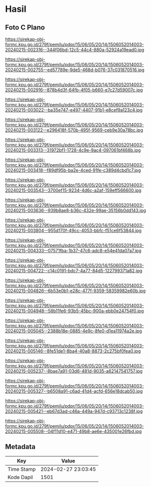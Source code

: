 # Hasil

## Foto C Plano

https://sirekap-obj-formc.kpu.go.id/279f/pemilu/pdpr/15/06/05/20/14/1506052014003-20240215-002316--344f06bd-12c5-44c4-880a-52924a19ead0.jpg

https://sirekap-obj-formc.kpu.go.id/279f/pemilu/pdpr/15/06/05/20/14/1506052014003-20240215-002755--ed57789e-9de5-468d-b076-37c031870516.jpg

https://sirekap-obj-formc.kpu.go.id/279f/pemilu/pdpr/15/06/05/20/14/1506052014003-20240215-002916--878b4d3f-64fb-4f05-b660-e7c27d59007c.jpg

https://sirekap-obj-formc.kpu.go.id/279f/pemilu/pdpr/15/06/05/20/14/1506052014003-20240215-003022--ba35e747-e497-4407-91b1-e8cef9a123c4.jpg

https://sirekap-obj-formc.kpu.go.id/279f/pemilu/pdpr/15/06/05/20/14/1506052014003-20240215-003122--e296418f-570b-495f-9569-ceb9e30a78bc.jpg

https://sirekap-obj-formc.kpu.go.id/279f/pemilu/pdpr/15/06/05/20/14/1506052014003-20240215-003313--31972bf1-1728-4c9e-9ac4-097061bf468b.jpg

https://sirekap-obj-formc.kpu.go.id/279f/pemilu/pdpr/15/06/05/20/14/1506052014003-20240215-003418--f89df95b-ba2e-4ced-91fe-c389d4cbd1c7.jpg

https://sirekap-obj-formc.kpu.go.id/279f/pemilu/pdpr/15/06/05/20/14/1506052014003-20240215-003543--3700ef15-9234-4d6c-a2af-159eff566600.jpg

https://sirekap-obj-formc.kpu.go.id/279f/pemilu/pdpr/15/06/05/20/14/1506052014003-20240215-003636--939b8ae8-b36c-432e-99ae-35156b0dd143.jpg

https://sirekap-obj-formc.kpu.go.id/279f/pemilu/pdpr/15/06/05/20/14/1506052014003-20240215-003804--955d170f-49cc-4053-bbfc-f51ce6f53844.jpg

https://sirekap-obj-formc.kpu.go.id/279f/pemilu/pdpr/15/06/05/20/14/1506052014003-20240215-004333--07571fba-1b37-47c6-adc8-e54e41da07a7.jpg

https://sirekap-obj-formc.kpu.go.id/279f/pemilu/pdpr/15/06/05/20/14/1506052014003-20240215-004722--c14c0191-bdc7-4a77-84d5-122799371a82.jpg

https://sirekap-obj-formc.kpu.go.id/279f/pemilu/pdpr/15/06/05/20/14/1506052014003-20240215-004826--6b53e0b1-e28c-477f-9359-58359982e60b.jpg

https://sirekap-obj-formc.kpu.go.id/279f/pemilu/pdpr/15/06/05/20/14/1506052014003-20240215-004948--58b11fe6-93b5-45bc-900a-ebb0e24754f0.jpg

https://sirekap-obj-formc.kpu.go.id/279f/pemilu/pdpr/15/06/05/20/14/1506052014003-20240215-005045--2388b18e-0885-4e9c-8fe0-d1ea11974a2e.jpg

https://sirekap-obj-formc.kpu.go.id/279f/pemilu/pdpr/15/06/05/20/14/1506052014003-20240215-005146--8fe51de1-8ba4-40a8-8873-2c275bf0fea0.jpg

https://sirekap-obj-formc.kpu.go.id/279f/pemilu/pdpr/15/06/05/20/14/1506052014003-20240215-005237--8bae7a91-03d6-481d-9035-a62147541757.jpg

https://sirekap-obj-formc.kpu.go.id/279f/pemilu/pdpr/15/06/05/20/14/1506052014003-20240215-005327--b6508a91-c6ad-41d4-acfd-656e18dcab50.jpg

https://sirekap-obj-formc.kpu.go.id/279f/pemilu/pdpr/15/06/05/20/14/1506052014003-20240215-005421--eb67d3ad-c46a-449a-947d-c93713c1238f.jpg

https://sirekap-obj-formc.kpu.go.id/279f/pemilu/pdpr/15/06/05/20/14/1506052014003-20240215-005508--04f11d10-e471-49b8-ae6e-435001e26fbd.jpg


## Metadata

| Key        | Value               |
| ---------- | ------------------- |
| Time Stamp | 2024-02-27 23:03:45 |
| Kode Dapil | 1501                |



